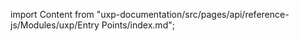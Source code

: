 
import Content from "uxp-documentation/src/pages/api/reference-js/Modules/uxp/Entry Points/index.md";

<Content query="product=xd"/>
